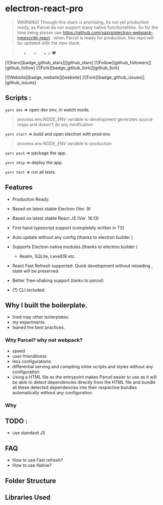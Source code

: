# electron-react-pro

> WARNING! Through this stack is promising, its not yet production ready, as Parcel do not support many native functionalities. So for the time being please use https://github.com/vazra/electron-webpack-typescript-react . when Parcel is ready for production, this repo will be updated with the new stack.

> <img src="https://electronjs.org/images/favicon.ico" width="16"> + <img src="https://cdn4.iconfinder.com/data/icons/logos-3/600/React.js_logo-32.png" width=16> + <img src="https://parceljs.org/assets/parcel@2x.png" width=16> + = ❤️

[![Stars][badge_github_stars]][github_stars]
[![Follow][github_followers]][github_follow]
[![Fork][badge_github_fork]][github_fork]

[![Website][badge_website]][website]
[![Fork][badge_github_issues]][github_issues]

## Scripts :

`yarn dev` => open dev env, in watch mode.

> process.env.NODE_ENV variable to development
> generates source maps and doesn't do any minification

`yarn start` => build and open electron with prod env.

> process.env.NODE_ENV variable to production

`yarn pack` => package the app.

`yarn ship` => deploy the app.

`yarn test` => run all tests.

## Features

- Production Ready.
- Based on latest stable Electron (Ver. 9)
- Based on latest stable React JS (Ver. 16.13)
- First hand typescript support (completely written in TS)
- Auto update without any config (thanks to electron builder )
- Supports Electron native modules.(thanks to electron builder )
  - Realm, SQLite, LevelDB etc.
- React Fast Refresh supported.
  Quick development without reloading , state will be preserved
- Better Tree-shaking support (tanks to parcel)

- (?) CLI included.

## Why I built the boilerplate.

- tried may other boilerplates.
- my experiments
- leaned the best practices.

### Why Parcel? why not webpack?

- speed
- user-friendliness
- less configurations.
- differential serving and compiling inline scripts and styles without any configuration
- Using a HTML file as the entrypoint makes Parcel easier to use as it will be able to detect dependencies directly from the HTML file and bundle all these detected dependencies into their respective bundles automatically without any configuration

### Why

## TODO :

- use standard JS

## FAQ

- How to use Fast refresh?
- How to use Native?

## Folder Structure

## Libraries Used
